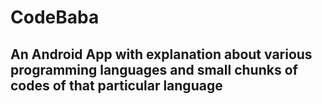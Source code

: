 # CodeBaba
## An Android App with explanation about various programming languages and small chunks of codes of that particular language
